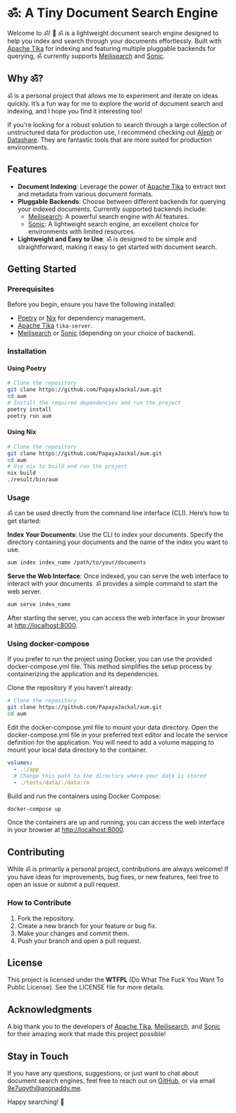 # ॐ: A Tiny Document Search Engine

Welcome to ॐ! 🎉 ॐ is a lightweight document search engine designed to help you
index and search through your documents effortlessly. Built with
[Apache Tika](https://tika.apache.org/) for indexing and featuring multiple
pluggable backends for querying, ॐ currently supports
[Meilisearch](https://www.meilisearch.com/) and
[Sonic](https://github.com/valeriansaliou/sonic).

## Why ॐ?

ॐ is a personal project that allows me to experiment and iterate on ideas
quickly. It’s a fun way for me to explore the world of document search and
indexing, and I hope you find it interesting too!

If you're looking for a robust solution to search through a large collection of
unstructured data for production use, I recommend checking out
[Aleph](https://docs.aleph.occrp.org/) or
[Datashare](https://datashare.icij.org/). They are fantastic tools that are more
suited for production environments.

## Features

- **Document Indexing**: Leverage the power of
  [Apache Tika](https://tika.apache.org/) to extract text and metadata from
  various document formats.
- **Pluggable Backends**: Choose between different backends for querying your
  indexed documents. Currently supported backends include:
  - [Meilisearch](https://www.meilisearch.com/): A powerful search engine with
    AI features.
  - [Sonic](https://github.com/valeriansaliou/sonic): A lightweight search
    engine, an excellent choice for environments with limited resources.
- **Lightweight and Easy to Use**: ॐ is designed to be simple and
  straightforward, making it easy to get started with document search.

## Getting Started

### Prerequisites

Before you begin, ensure you have the following installed:

- [Poetry](https://python-poetry.org/) or [Nix](https://nixos.org/) for
  dependency management.
- [Apache Tika](https://tika.apache.org/) `tika-server`.
- [Meilisearch](https://www.meilisearch.com/) or
  [Sonic](https://github.com/valeriansaliou/sonic) (depending on your choice of
  backend).

### Installation

#### Using Poetry

```bash
# Clone the repository
git clone https://github.com/PapayaJackal/aum.git
cd aum
# Install the required dependencies and run the project
poetry install
poetry run aum
```

#### Using Nix

```bash
# Clone the repository
git clone https://github.com/PapayaJackal/aum.git
cd aum
# Use nix to build and run the project
nix build
./result/bin/aum
```

### Usage

ॐ can be used directly from the command line interface (CLI). Here’s how to get
started:

**Index Your Documents**: Use the CLI to index your documents. Specify the
directory containing your documents and the name of the index you want to use.

```bash
aum index index_name /path/to/your/documents
```

**Serve the Web Interface**: Once indexed, you can serve the web interface to
interact with your documents. ॐ provides a simple command to start the web
server.

```bash
aum serve index_name
```

After starting the server, you can access the web interface in your browser at
[http://localhost:8000](http://localhost:8080).

### Using docker-compose

If you prefer to run the project using Docker, you can use the provided
docker-compose.yml file. This method simplifies the setup process by
containerizing the application and its dependencies.

Clone the repository if you haven't already:

```bash
# Clone the repository
git clone https://github.com/PapayaJackal/aum.git
cd aum
```

Edit the docker-compose.yml file to mount your data directory. Open the
docker-compose.yml file in your preferred text editor and locate the service
definition for the application. You will need to add a volume mapping to mount
your local data directory to the container.

```yaml
volumes:
  - .:/app
  # Change this path to the directory where your data is stored
  - ./tests/data/:/data:ro
```

Build and run the containers using Docker Compose:

```bash
docker-compose up
```

Once the containers are up and running, you can access the web interface in your
browser at [http://localhost:8000](http://localhost:8000).

## Contributing

While ॐ is primarily a personal project, contributions are always welcome! If
you have ideas for improvements, bug fixes, or new features, feel free to open
an issue or submit a pull request.

### How to Contribute

1. Fork the repository.
1. Create a new branch for your feature or bug fix.
1. Make your changes and commit them.
1. Push your branch and open a pull request.

## License

This project is licensed under the **WTFPL** (Do What The Fuck You Want To
Public License). See the LICENSE file for more details.

## Acknowledgments

A big thank you to the developers of [Apache Tika](https://tika.apache.org/),
[Meilisearch](https://www.meilisearch.com/), and
[Sonic](https://github.com/valeriansaliou/sonic) for their amazing work that
made this project possible!

## Stay in Touch

If you have any questions, suggestions, or just want to chat about document
search engines, feel free to reach out on
[GitHub](https://github.com/PapayaJackal/aum/issues/new), or via email
[9e7uqyth@anonaddy.me](mailto:9e7uqyth@anonaddy.me).

Happy searching! 🚀
